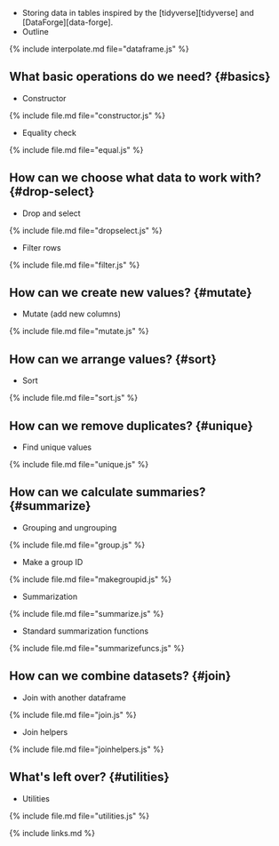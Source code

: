 ---
---

-   Storing data in tables inspired by the [tidyverse][tidyverse] and [DataForge][data-forge].
-   Outline

{% include interpolate.md file="dataframe.js" %}

## What basic operations do we need? {#basics}

-   Constructor

{% include file.md file="constructor.js" %}

-   Equality check

{% include file.md file="equal.js" %}

## How can we choose what data to work with? {#drop-select}

-   Drop and select

{% include file.md file="dropselect.js" %}

-   Filter rows

{% include file.md file="filter.js" %}

## How can we create new values? {#mutate}

-   Mutate (add new columns)

{% include file.md file="mutate.js" %}

## How can we arrange values? {#sort}

-   Sort

{% include file.md file="sort.js" %}

## How can we remove duplicates? {#unique}

-   Find unique values

{% include file.md file="unique.js" %}

## How can we calculate summaries? {#summarize}

-   Grouping and ungrouping

{% include file.md file="group.js" %}

-   Make a group ID

{% include file.md file="makegroupid.js" %}

-   Summarization

{% include file.md file="summarize.js" %}

-   Standard summarization functions

{% include file.md file="summarizefuncs.js" %}

## How can we combine datasets? {#join}

-   Join with another dataframe

{% include file.md file="join.js" %}

-   Join helpers

{% include file.md file="joinhelpers.js" %}

## What's left over? {#utilities}

-   Utilities

{% include file.md file="utilities.js" %}

{% include links.md %}
